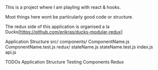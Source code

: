 This is a project where I am playling with react & hooks.

Most things here wont be particularly good code or structure.

The redux side of this application is organised a la Ducks[https://github.com/erikras/ducks-modular-redux]


Application Structure
src/
  components/
    ComponentName.js
    ComponentName.test.js
  redux/
    stateName.js
    stateName.test.js
  index.js
  api.js


TODOs
Application Structure
Testing
  Components
  Redux
